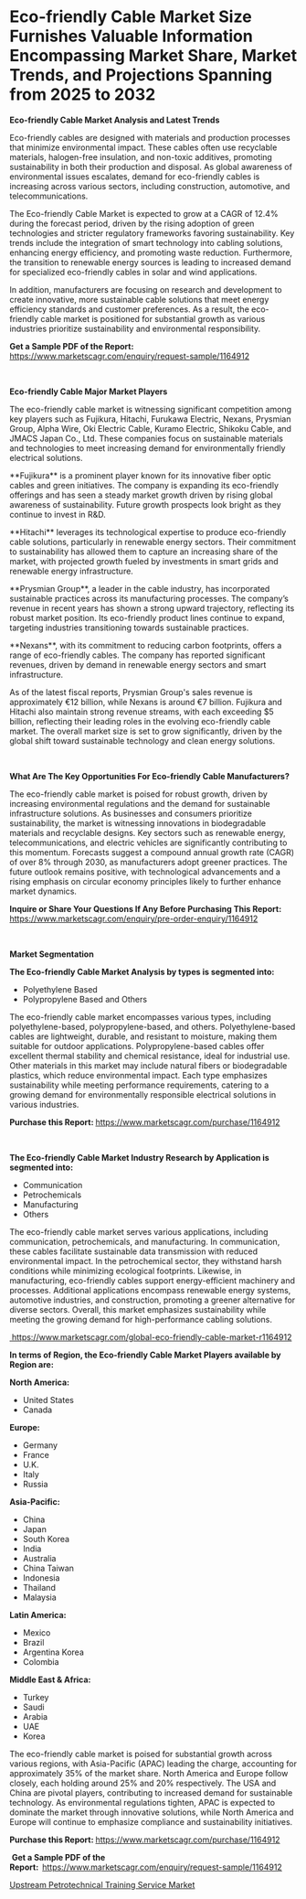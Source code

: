 <p><h1>Eco-friendly Cable Market Size Furnishes Valuable Information Encompassing Market Share, Market Trends, and Projections Spanning from 2025 to 2032</h1></p><p><strong>Eco-friendly Cable Market Analysis and Latest Trends</strong></p>
<p><p>Eco-friendly cables are designed with materials and production processes that minimize environmental impact. These cables often use recyclable materials, halogen-free insulation, and non-toxic additives, promoting sustainability in both their production and disposal. As global awareness of environmental issues escalates, demand for eco-friendly cables is increasing across various sectors, including construction, automotive, and telecommunications.</p><p>The Eco-friendly Cable Market is expected to grow at a CAGR of 12.4% during the forecast period, driven by the rising adoption of green technologies and stricter regulatory frameworks favoring sustainability. Key trends include the integration of smart technology into cabling solutions, enhancing energy efficiency, and promoting waste reduction. Furthermore, the transition to renewable energy sources is leading to increased demand for specialized eco-friendly cables in solar and wind applications. </p><p>In addition, manufacturers are focusing on research and development to create innovative, more sustainable cable solutions that meet energy efficiency standards and customer preferences. As a result, the eco-friendly cable market is positioned for substantial growth as various industries prioritize sustainability and environmental responsibility.</p></p>
<p><strong>Get a Sample PDF of the Report:&nbsp;</strong> <a href="https://www.marketscagr.com/enquiry/request-sample/1164912?utm_campaign=2003&utm_medium=2&utm_source=Github&utm_content=ia&utm_term=14022025&utm_id=eco-friendly-cable">https://www.marketscagr.com/enquiry/request-sample/1164912</a></p>
<p>&nbsp;</p>
<p><strong>Eco-friendly Cable Major Market Players</strong></p>
<p><p>The eco-friendly cable market is witnessing significant competition among key players such as Fujikura, Hitachi, Furukawa Electric, Nexans, Prysmian Group, Alpha Wire, Oki Electric Cable, Kuramo Electric, Shikoku Cable, and JMACS Japan Co., Ltd. These companies focus on sustainable materials and technologies to meet increasing demand for environmentally friendly electrical solutions.</p><p>**Fujikura** is a prominent player known for its innovative fiber optic cables and green initiatives. The company is expanding its eco-friendly offerings and has seen a steady market growth driven by rising global awareness of sustainability. Future growth prospects look bright as they continue to invest in R&D.</p><p>**Hitachi** leverages its technological expertise to produce eco-friendly cable solutions, particularly in renewable energy sectors. Their commitment to sustainability has allowed them to capture an increasing share of the market, with projected growth fueled by investments in smart grids and renewable energy infrastructure.</p><p>**Prysmian Group**, a leader in the cable industry, has incorporated sustainable practices across its manufacturing processes. The company’s revenue in recent years has shown a strong upward trajectory, reflecting its robust market position. Its eco-friendly product lines continue to expand, targeting industries transitioning towards sustainable practices.</p><p>**Nexans**, with its commitment to reducing carbon footprints, offers a range of eco-friendly cables. The company has reported significant revenues, driven by demand in renewable energy sectors and smart infrastructure.</p><p>As of the latest fiscal reports, Prysmian Group's sales revenue is approximately €12 billion, while Nexans is around €7 billion. Fujikura and Hitachi also maintain strong revenue streams, with each exceeding $5 billion, reflecting their leading roles in the evolving eco-friendly cable market. The overall market size is set to grow significantly, driven by the global shift toward sustainable technology and clean energy solutions.</p></p>
<p>&nbsp;</p>
<p><strong>What Are The Key Opportunities For Eco-friendly Cable Manufacturers?</strong></p>
<p><p>The eco-friendly cable market is poised for robust growth, driven by increasing environmental regulations and the demand for sustainable infrastructure solutions. As businesses and consumers prioritize sustainability, the market is witnessing innovations in biodegradable materials and recyclable designs. Key sectors such as renewable energy, telecommunications, and electric vehicles are significantly contributing to this momentum. Forecasts suggest a compound annual growth rate (CAGR) of over 8% through 2030, as manufacturers adopt greener practices. The future outlook remains positive, with technological advancements and a rising emphasis on circular economy principles likely to further enhance market dynamics.</p></p>
<p><strong>Inquire or Share Your Questions If Any Before Purchasing This Report:</strong> <a href="https://www.marketscagr.com/enquiry/pre-order-enquiry/1164912?utm_campaign=2003&utm_medium=2&utm_source=Github&utm_content=ia&utm_term=14022025&utm_id=eco-friendly-cable">https://www.marketscagr.com/enquiry/pre-order-enquiry/1164912</a></p>
<p>&nbsp;</p>
<p><strong>Market Segmentation</strong></p>
<p><strong>The Eco-friendly Cable Market Analysis by types is segmented into:</strong></p>
<p><ul><li>Polyethylene Based</li><li>Polypropylene Based and Others</li></ul></p>
<p><p>The eco-friendly cable market encompasses various types, including polyethylene-based, polypropylene-based, and others. Polyethylene-based cables are lightweight, durable, and resistant to moisture, making them suitable for outdoor applications. Polypropylene-based cables offer excellent thermal stability and chemical resistance, ideal for industrial use. Other materials in this market may include natural fibers or biodegradable plastics, which reduce environmental impact. Each type emphasizes sustainability while meeting performance requirements, catering to a growing demand for environmentally responsible electrical solutions in various industries.</p></p>
<p><strong>Purchase this Report:&nbsp;</strong><a href="https://www.marketscagr.com/purchase/1164912?utm_campaign=2003&utm_medium=2&utm_source=Github&utm_content=ia&utm_term=14022025&utm_id=eco-friendly-cable">https://www.marketscagr.com/purchase/1164912</a></p>
<p>&nbsp;</p>
<p><strong>The Eco-friendly Cable Market Industry Research by Application is segmented into:</strong></p>
<p><ul><li>Communication</li><li>Petrochemicals</li><li>Manufacturing</li><li>Others</li></ul></p>
<p><p>The eco-friendly cable market serves various applications, including communication, petrochemicals, and manufacturing. In communication, these cables facilitate sustainable data transmission with reduced environmental impact. In the petrochemical sector, they withstand harsh conditions while minimizing ecological footprints. Likewise, in manufacturing, eco-friendly cables support energy-efficient machinery and processes. Additional applications encompass renewable energy systems, automotive industries, and construction, promoting a greener alternative for diverse sectors. Overall, this market emphasizes sustainability while meeting the growing demand for high-performance cabling solutions.</p></p>
<p><a href="https://www.marketscagr.com/global-eco-friendly-cable-market-r1164912?utm_campaign=2003&utm_medium=2&utm_source=Github&utm_content=ia&utm_term=14022025&utm_id=eco-friendly-cable">&nbsp;https://www.marketscagr.com/global-eco-friendly-cable-market-r1164912</a></p>
<p><strong>In terms of Region, the Eco-friendly Cable Market Players available by Region are:</strong></p>
<p>
    <p> <strong> North America: </strong>
        <ul>
            <li>United States</li>
            <li>Canada</li>
        </ul>
        </p> 
    <p> <strong> Europe: </strong>
        <ul>
            <li>Germany</li>
            <li>France</li>
            <li>U.K.</li>
            <li>Italy</li>
            <li>Russia</li>
        </ul>
        </p> 
    <p> <strong> Asia-Pacific: </strong>
        <ul>
            <li>China</li>
            <li>Japan</li>
            <li>South Korea</li>
            <li>India</li>
            <li>Australia</li>
            <li>China Taiwan</li>
            <li>Indonesia</li>
            <li>Thailand</li>
            <li>Malaysia</li>
        </ul>
        </p> 
    <p> <strong> Latin America: </strong>
        <ul>
            <li>Mexico</li>
            <li>Brazil</li>
            <li>Argentina Korea</li>
            <li>Colombia</li>
        </ul>
        </p> 
    <p> <strong> Middle East & Africa: </strong>
        <ul>
            <li>Turkey</li>
            <li>Saudi</li>
            <li>Arabia</li>
            <li>UAE</li>
            <li>Korea</li>
        </ul>
    </p>
    </p>
<p><p>The eco-friendly cable market is poised for substantial growth across various regions, with Asia-Pacific (APAC) leading the charge, accounting for approximately 35% of the market share. North America and Europe follow closely, each holding around 25% and 20% respectively. The USA and China are pivotal players, contributing to increased demand for sustainable technology. As environmental regulations tighten, APAC is expected to dominate the market through innovative solutions, while North America and Europe will continue to emphasize compliance and sustainability initiatives.</p></p>
<p><strong>Purchase this Report: </strong><a href="https://www.marketscagr.com/purchase/1164912?utm_campaign=2003&utm_medium=2&utm_source=Github&utm_content=ia&utm_term=14022025&utm_id=eco-friendly-cable">https://www.marketscagr.com/purchase/1164912</a></p>
<p>&nbsp;<strong>Get a Sample PDF of the Report:&nbsp;&nbsp;</strong><a href="https://www.marketscagr.com/enquiry/request-sample/1164912?utm_campaign=2003&utm_medium=2&utm_source=Github&utm_content=ia&utm_term=14022025&utm_id=eco-friendly-cable">https://www.marketscagr.com/enquiry/request-sample/1164912</a></p>
<p><strong></strong></p>
<p><p><a href="https://github.com/mauripalmi/Market-Research-Report-List-6/blob/main/upstream-petrotechnical-training-service-market.md?utm_campaign=2003&utm_medium=2&utm_source=Github&utm_content=ia&utm_term=14022025&utm_id=eco-friendly-cable">Upstream Petrotechnical Training Service Market</a></p></p>